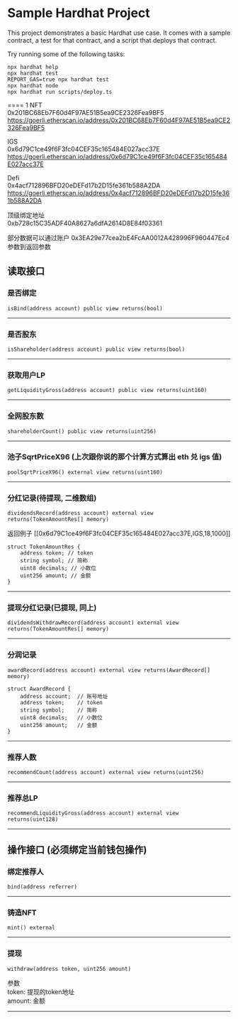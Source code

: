 # Sample Hardhat Project

This project demonstrates a basic Hardhat use case. It comes with a sample contract, a test for that contract, and a script that deploys that contract.

Try running some of the following tasks:

```shell
npx hardhat help
npx hardhat test
REPORT_GAS=true npx hardhat test
npx hardhat node
npx hardhat run scripts/deploy.ts
```


==== 1
NFT  
0x201BC68Eb7F60d4F97AE51B5ea9CE2326Fea9BF5  
https://goerli.etherscan.io/address/0x201BC68Eb7F60d4F97AE51B5ea9CE2326Fea9BF5


IGS  
0x6d79C1ce49f6F3fc04CEF35c165484E027acc37E  
https://goerli.etherscan.io/address/0x6d79C1ce49f6F3fc04CEF35c165484E027acc37E 


Defi  
0x4acf712896BFD20eDEFd17b2D15fe361b588A2DA  
https://goerli.etherscan.io/address/0x4acf712896BFD20eDEFd17b2D15fe361b588A2DA  


顶级绑定地址  
0xb728c15C35ADF40A8627a6dfA2614D8E84f03361

部分数据可以通过账户 0x3EA29e77cea2bE4FcAA0012A428996F960447Ec4 参数到返回参数


## 读取接口

### 是否绑定  
```
isBind(address account) public view returns(bool)
```
---
### 是否股东  
```
isShareholder(address account) public view returns(bool)
```
---
### 获取用户LP   
```
getLiquidityGross(address account) public view returns(uint160)
```
---
### 全网股东数   
```
shareholderCount() public view returns(uint256)
```
---
### 池子SqrtPriceX96  (上次跟你说的那个计算方式算出 eth 兑 igs 值)   
```
poolSqrtPriceX96() external view returns(uint160)
```
---
### 分红记录(待提现, 二维数组) 
```
dividendsRecord(address account) external view returns(TokenAmountRes[] memory)   
```
返回例子 [[0x6d79C1ce49f6F3fc04CEF35c165484E027acc37E,IGS,18,1000]]
``` solidity
struct TokenAmountRes {
    address token; // token
    string symbol; // 简称
    uint8 decimals; // 小数位
    uint256 amount; // 金额
}
```   
---
### 提现分红记录(已提现, 同上)   
```
dividendsWithdrawRecord(address account) external view returns(TokenAmountRes[] memory)
```
---
### 分润记录
```
awardRecord(address account) external view returns(AwardRecord[] memory)
```
``` solidity
struct AwardRecord {
    address account;  // 账号地址
    address token;    // token
    string symbol;    // 简称
    uint8 decimals;   // 小数位
    uint256 amount;   // 金额
}
```   
---
### 推荐人数  
``` 
recommendCount(address account) external view returns(uint256)   
```
---
### 推荐总LP
```
recommendLiquidityGross(address account) external view returns(uint128)
```
---
## 操作接口 (必须绑定当前钱包操作)

### 绑定推荐人  
```
bind(address referrer)
```
---
### 铸造NFT   
```
mint() external
```
---
### 提现  
``` 
withdraw(address token, uint256 amount)   
```
参数   
token: 提现的token地址   
amount: 金额   

---
